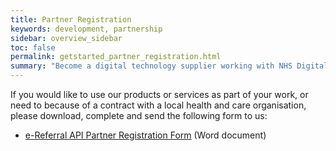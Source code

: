 ```yaml
---
title: Partner Registration
keywords: development, partnership
sidebar: overview_sidebar
toc: false
permalink: getstarted_partner_registration.html
summary: "Become a digital technology supplier working with NHS Digital"
---
```


If you would like to use our products or services as part of your work, or need to because of a contract with a local health and care organisation, please download, complete and send the following form to us:

* [e-Referral API Partner Registration Form](/registration/e-RS_API_Partner_Registration_Form.doc) (Word document)
